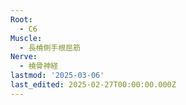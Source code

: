 ```yaml
---
Root:
  - C6
Muscle:
  - 長橈側手根屈筋
Nerve:
  - 橈骨神経
lastmod: '2025-03-06'
last_edited: 2025-02-27T00:00:00.000Z
---
```



